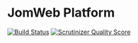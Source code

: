 JomWeb Platform
==============

[![Build Status](https://img.shields.io/travis/jomweb/platform/develop.svg?style=flat)](https://travis-ci.org/jomweb/platform)
[![Scrutinizer Quality Score](https://img.shields.io/scrutinizer/g/jomweb/platform/develop.svg?style=flat)](https://scrutinizer-ci.com/g/jomweb/platform/)
